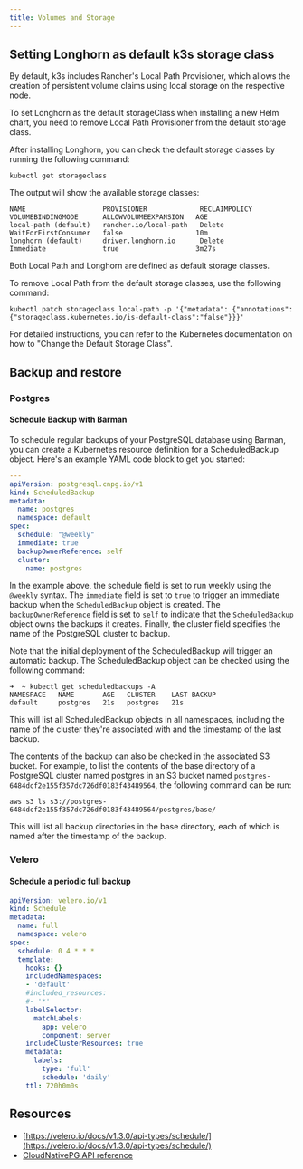 ```yaml
---
title: Volumes and Storage
---
```


## Setting Longhorn as default k3s storage class

By default, k3s includes Rancher's Local Path Provisioner, which allows the creation of persistent volume claims using local storage on the respective node.

To set Longhorn as the default storageClass when installing a new Helm chart, you need to remove Local Path Provisioner from the default storage class.

After installing Longhorn, you can check the default storage classes by running the following command:

```
kubectl get storageclass
```

The output will show the available storage classes:

```
NAME                   PROVISIONER             RECLAIMPOLICY   VOLUMEBINDINGMODE      ALLOWVOLUMEEXPANSION   AGE
local-path (default)   rancher.io/local-path   Delete          WaitForFirstConsumer   false                  10m
longhorn (default)     driver.longhorn.io      Delete          Immediate              true                   3m27s
```

Both Local Path and Longhorn are defined as default storage classes.

To remove Local Path from the default storage classes, use the following command:

```
kubectl patch storageclass local-path -p '{"metadata": {"annotations":{"storageclass.kubernetes.io/is-default-class":"false"}}}'
```

For detailed instructions, you can refer to the Kubernetes documentation on how to "Change the Default Storage Class".

## Backup and restore

### Postgres

#### Schedule Backup with Barman

To schedule regular backups of your PostgreSQL database using Barman, you can create a Kubernetes resource definition for a ScheduledBackup object. Here's an example YAML code block to get you started:

```yaml
---
apiVersion: postgresql.cnpg.io/v1
kind: ScheduledBackup
metadata:
  name: postgres
  namespace: default
spec:
  schedule: "@weekly"
  immediate: true
  backupOwnerReference: self
  cluster:
    name: postgres
```

In the example above, the schedule field is set to run weekly using the `@weekly` syntax. The `immediate` field is set to `true` to trigger an immediate backup when the `ScheduledBackup` object is created. The `backupOwnerReference` field is set to `self` to indicate that the `ScheduledBackup` object owns the backups it creates. Finally, the cluster field specifies the name of the PostgreSQL cluster to backup.

Note that the initial deployment of the ScheduledBackup will trigger an automatic backup. The ScheduledBackup object can be checked using the following command:

```
➜  ~ kubectl get scheduledbackups -A
NAMESPACE   NAME       AGE   CLUSTER    LAST BACKUP
default     postgres   21s   postgres   21s
```

This will list all ScheduledBackup objects in all namespaces, including the name of the cluster they're associated with and the timestamp of the last backup.

The contents of the backup can also be checked in the associated S3 bucket. For example, to list the contents of the base directory of a PostgreSQL cluster named postgres in an S3 bucket named `postgres-6484dcf2e155f357dc726df0183f43489564`, the following command can be run:

```
aws s3 ls s3://postgres-6484dcf2e155f357dc726df0183f43489564/postgres/base/
```

This will list all backup directories in the base directory, each of which is named after the timestamp of the backup.

### Velero

#### Schedule a periodic full backup

```yaml
apiVersion: velero.io/v1
kind: Schedule
metadata:
  name: full
  namespace: velero
spec:
  schedule: 0 4 * * *
  template:
    hooks: {}
    includedNamespaces:
    - 'default'
    #included_resources:
    #- '*'
    labelSelector:
      matchLabels:
        app: velero
        component: server
    includeClusterResources: true
    metadata:
      labels:
        type: 'full'
        schedule: 'daily'
    ttl: 720h0m0s
```

## Resources

+ [https://velero.io/docs/v1.3.0/api-types/schedule/](https://velero.io/docs/v1.3.0/api-types/schedule/)
+ [CloudNativePG API reference](https://cloudnative-pg.io/documentation/1.20/api_reference/)
